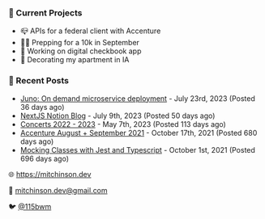 ### 📌 Current Projects
- 📪 APIs for a federal client with Accenture
- 🏃🏼 Prepping for a 10k in September
- 🤑 Working on digital checkbook app
- 🏡 Decorating my apartment in IA

### 📝 Recent Posts

- [Juno: On demand microservice deployment](https://blog.mitchinson.dev/juno) - July 23rd, 2023 (Posted 36 days ago)
- [NextJS Notion Blog](https://blog.mitchinson.dev/blog-2023) - July 9th, 2023 (Posted 50 days ago)
- [Concerts 2022 - 2023](https://blog.mitchinson.dev/concerts-2023) - May 7th, 2023 (Posted 113 days ago)
- [Accenture August + September 2021](https://blog.mitchinson.dev/pillar/aug-sep-21) - October 17th, 2021 (Posted 680 days ago)
- [Mocking Classes with Jest and Typescript](https://blog.mitchinson.dev/jest-typescript-mocks) - October 1st, 2021 (Posted 696 days ago)

🌐 https://mitchinson.dev

💌 mitchinson.dev@gmail.com

🐦 [@115bwm](https://twitter.com/115bwm)